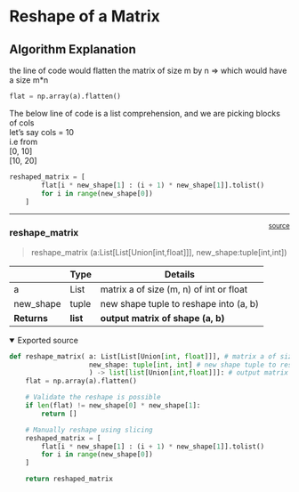# Reshape of a Matrix


<!-- WARNING: THIS FILE WAS AUTOGENERATED! DO NOT EDIT! -->

## Algorithm Explanation

the line of code would flatten the matrix of size m by n =\> which would
have a size m\*n

``` python
flat = np.array(a).flatten()
```

The below line of code is a list comprehension, and we are picking
blocks of cols <br> let’s say cols = 10<br> i.e from <br> \[0, 10\] <br>
\[10, 20\] <br>

``` python
reshaped_matrix = [
        flat[i * new_shape[1] : (i + 1) * new_shape[1]].tolist()
        for i in range(new_shape[0])
    ]
```

------------------------------------------------------------------------

<a
href="https://github.com/teja00/BuildingBlocks/blob/main/BuildingBlocks/reshape_matrix.py#L13"
target="_blank" style="float:right; font-size:smaller">source</a>

### reshape_matrix

>  reshape_matrix (a:List[List[Union[int,float]]], new_shape:tuple[int,int])

<table>
<thead>
<tr>
<th></th>
<th><strong>Type</strong></th>
<th><strong>Details</strong></th>
</tr>
</thead>
<tbody>
<tr>
<td>a</td>
<td>List</td>
<td>matrix a of size (m, n) of int or float</td>
</tr>
<tr>
<td>new_shape</td>
<td>tuple</td>
<td>new shape tuple to reshape into (a, b)</td>
</tr>
<tr>
<td><strong>Returns</strong></td>
<td><strong>list</strong></td>
<td><strong>output matrix of shape (a, b)</strong></td>
</tr>
</tbody>
</table>

<details open class="code-fold">
<summary>Exported source</summary>

``` python
def reshape_matrix( a: List[List[Union[int, float]]], # matrix a of size (m, n) of int or float
                    new_shape: tuple[int, int] # new shape tuple to reshape into (a, b)
                    ) -> list[list[Union[int,float]]]: # output matrix of shape (a, b)
    flat = np.array(a).flatten()

    # Validate the reshape is possible
    if len(flat) != new_shape[0] * new_shape[1]:
        return []

    # Manually reshape using slicing
    reshaped_matrix = [
        flat[i * new_shape[1] : (i + 1) * new_shape[1]].tolist()
        for i in range(new_shape[0])
    ]

    return reshaped_matrix
```

</details>
